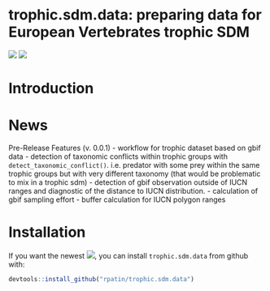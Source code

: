 trophic.sdm.data: preparing data for European Vertebrates trophic SDM
================

<!-- [![](https://www.r-pkg.org/badges/version/segclust2d?color=orange)](https://cran.r-project.org/package=segclust2d) -->
<!-- [![](http://cranlogs.r-pkg.org/badges/grand-total/segclust2d?color=yellow)](https://cran.r-project.org/package=segclust2d) -->

[![](https://img.shields.io/badge/devel%20version-0.0.1-blue.svg)](https://github.com/rpatin/trophic.sdm_data)
[![](https://img.shields.io/github/last-commit/rpatin/trophic.sdm_data.svg)](https://github.com/rpatin/trophic.sdm_data/commits/main)

# Introduction

# News

Pre-Release Features (v. 0.0.1) - workflow for trophic dataset based on
gbif data - detection of taxonomic conflicts within trophic groups with
`detect_taxonomic_conflict()`. i.e. predator with some prey within the
same trophic groups but with very different taxonomy (that would be
problematic to mix in a trophic sdm) - detection of gbif observation
outside of IUCN ranges and diagnostic of the distance to IUCN
distribution. - calculation of gbif sampling effort - buffer calculation
for IUCN polygon ranges

# Installation

If you want the newest
[![](https://img.shields.io/badge/devel%20version-0.0.1-blue.svg)](https://github.com/rpatin/trophic.sdm.data),
you can install `trophic.sdm.data` from github with:

``` r
devtools::install_github("rpatin/trophic.sdm.data")
```
